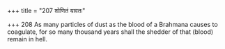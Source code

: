 +++
title = "207 शोणितं यावतः"

+++
208	As many particles of dust as the blood of a Brahmana causes to coagulate, for so many thousand years shall the shedder of that (blood) remain in hell.